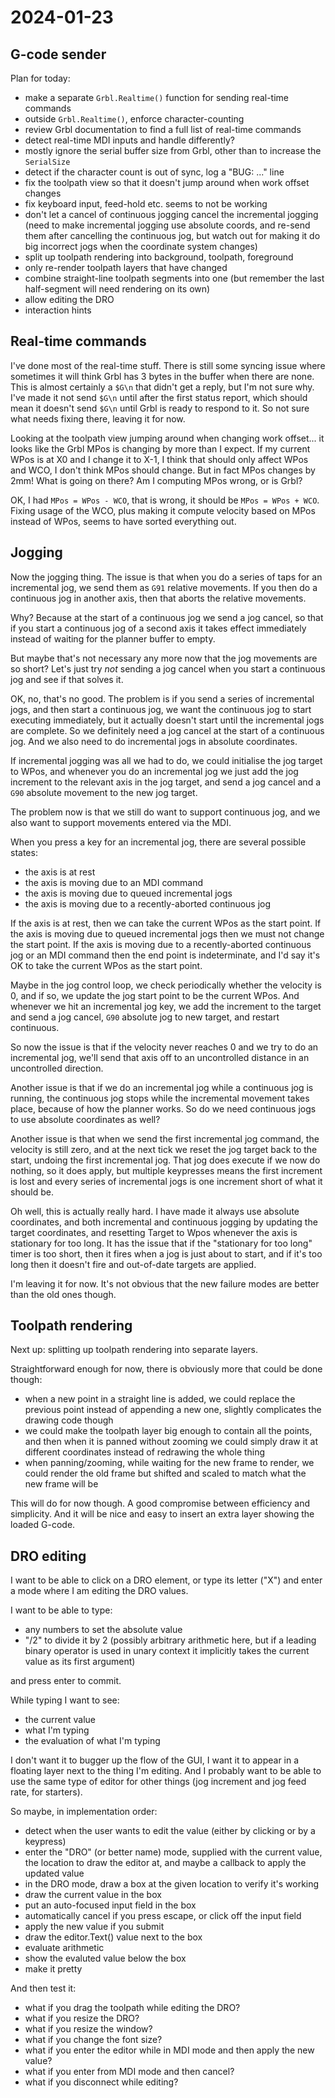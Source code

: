 # 2024-01-23

## G-code sender

Plan for today:

 * make a separate `Grbl.Realtime()` function for sending real-time commands
 * outside `Grbl.Realtime()`, enforce character-counting
 * review Grbl documentation to find a full list of real-time commands
 * detect real-time MDI inputs and handle differently?
 * mostly ignore the serial buffer size from Grbl, other than to increase the `SerialSize`
 * detect if the character count is out of sync, log a "BUG: ..." line
 * fix the toolpath view so that it doesn't jump around when work offset changes
 * fix keyboard input, feed-hold etc. seems to not be working
 * don't let a cancel of continuous jogging cancel the incremental jogging (need to make incremental jogging use absolute coords, and re-send them after cancelling the continuous jog, but watch out for making it do big incorrect jogs when the coordinate system changes)
 * split up toolpath rendering into background, toolpath, foreground
 * only re-render toolpath layers that have changed
 * combine straight-line toolpath segments into one (but remember the last half-segment will need rendering on its own)
 * allow editing the DRO
 * interaction hints

## Real-time commands

I've done most of the real-time stuff. There is still some syncing issue where sometimes it will think Grbl has 3 bytes in the buffer when there are none.
This is almost certainly a `$G\n` that didn't get a reply, but I'm not sure why. I've made it not send `$G\n` until after the first status report,
which should mean it doesn't send `$G\n` until Grbl is ready to respond to it. So not sure what needs fixing there, leaving it for now.

Looking at the toolpath view jumping around when changing work offset... it looks like the Grbl MPos is changing by more than I expect.
If my current WPos is at X0 and I change it to X-1, I think that should only affect WPos and WCO, I don't think MPos should change. But in
fact MPos changes by 2mm! What is going on there? Am I computing MPos wrong, or is Grbl?

OK, I had `MPos = WPos - WCO`, that is wrong, it should be `MPos = WPos + WCO`. Fixing usage of the WCO, plus making it compute velocity
based on MPos instead of WPos, seems to have sorted everything out.

## Jogging

Now the jogging thing. The issue is that when you do a series of taps for an incremental jog, we send them as `G91` relative movements.
If you then do a continuous jog in another axis, then that aborts the relative movements.

Why? Because at the start of a continuous jog we send a jog cancel, so that if you start a continuous jog of a second axis it takes
effect immediately instead of waiting for the planner buffer to empty.

But maybe that's not necessary any more now that the jog movements are so short? Let's just try *not* sending a jog cancel when you start a
continuous jog and see if that solves it.

OK, no, that's no good. The problem is if you send a series of incremental jogs, and then start a continuous jog, we want the continuous jog
to start executing immediately, but it actually doesn't start until the incremental jogs are complete. So we definitely need a jog cancel
at the start of a continuous jog. And we also need to do incremental jogs in absolute coordinates.

If incremental jogging was all we had to do, we could initialise the jog target to WPos, and whenever you do an incremental jog we just add
the jog increment to the relevant axis in the jog target, and send a jog cancel and a `G90` absolute movement to the new jog target.

The problem now is that we still do want to support continuous jog, and we also want to support movements entered via the MDI.

When you press a key for an incremental jog, there are several possible states:

 * the axis is at rest
 * the axis is moving due to an MDI command
 * the axis is moving due to queued incremental jogs
 * the axis is moving due to a recently-aborted continuous jog

If the axis is at rest, then we can take the current WPos as the start point. If the axis is moving due to queued incremental jogs
then we must not change the start point. If the axis is moving due to a recently-aborted continuous jog or an MDI command then the end point is
indeterminate, and I'd say it's OK to take the current WPos as the start point.

Maybe in the jog control loop, we check periodically whether the velocity is 0, and if so, we update the jog start point to be the current
WPos. And whenever we hit an incremental jog key, we add the increment to the target and send a jog cancel, `G90` absolute jog to
new target, and restart continuous.

So now the issue is that if the velocity never reaches 0 and we try to do an incremental jog, we'll send that axis off to an uncontrolled distance
in an uncontrolled direction.

Another issue is that if we do an incremental jog while a continuous jog is running, the continuous jog stops while the incremental movement
takes place, because of how the planner works. So do we need continuous jogs to use absolute coordinates as well?

Another issue is that when we send the first incremental jog command, the velocity is still zero, and at the next tick we reset the jog
target back to the start, undoing the first incremental jog. That jog does execute if we now do nothing, so it does apply, but multiple
keypresses means the first increment is lost and every series of incremental jogs is one increment short of what it should be.

Oh well, this is actually really hard. I have made it always use absolute coordinates, and both incremental and continuous jogging by updating
the target coordinates, and resetting Target to Wpos whenever the axis is stationary for too long. It has the issue that if the "stationary
for too long" timer is too short, then it fires when a jog is just about to start, and if it's too long then it doesn't fire and out-of-date
targets are applied.

I'm leaving it for now. It's not obvious that the new failure modes are better than the old ones though.

## Toolpath rendering

Next up: splitting up toolpath rendering into separate layers.

Straightforward enough for now, there is obviously more that could be done though:

 * when a new point in a straight line is added, we could replace the previous point instead of appending a new one,
   slightly complicates the drawing code though
 * we could make the toolpath layer big enough to contain all the points, and then when it is panned without zooming
   we could simply draw it at different coordinates instead of redrawing the whole thing
 * when panning/zooming, while waiting for the new frame to render, we could render the old frame but shifted and scaled
   to match what the new frame will be

This will do for now though. A good compromise between efficiency and simplicity. And it will be nice and easy to insert 
an extra layer showing the loaded G-code.

## DRO editing

I want to be able to click on a DRO element, or type its letter ("X") and enter a mode where I am editing the DRO values.

I want to be able to type:

 * any numbers to set the absolute value
 * "/2" to divide it by 2 (possibly arbitrary arithmetic here, but if a leading
   binary operator is used in unary context it implicitly takes the current value as its first argument)

and press enter to commit.

While typing I want to see:

 * the current value
 * what I'm typing
 * the evaluation of what I'm typing

I don't want it to bugger up the flow of the GUI, I want it to appear in a floating layer next to the thing I'm editing.
And I probably want to be able to use the same type of editor for other things (jog increment and jog feed rate, for starters).

So maybe, in implementation order:

 * detect when the user wants to edit the value (either by clicking or by a keypress)
 * enter the "DRO" (or better name) mode, supplied with the current value, the location to draw the editor at, and maybe a callback to apply the updated value
 * in the DRO mode, draw a box at the given location to verify it's working
 * draw the current value in the box
 * put an auto-focused input field in the box
 * automatically cancel if you press escape, or click off the input field
 * apply the new value if you submit
 * draw the editor.Text() value next to the box
 * evaluate arithmetic
 * show the evaluted value below the box
 * make it pretty

And then test it:

 * what if you drag the toolpath while editing the DRO?
 * what if you resize the DRO?
 * what if you resize the window?
 * what if you change the font size?
 * what if you enter the editor while in MDI mode and then apply the new value?
 * what if you enter from MDI mode and then cancel?
 * what if you disconnect while editing?

